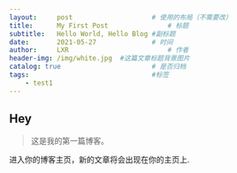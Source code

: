 ```yaml
---
layout:     post   				    # 使用的布局（不需要改）
title:      My First Post 				# 标题 
subtitle:   Hello World, Hello Blog #副标题
date:       2021-05-27 				# 时间
author:     LXR 						# 作者
header-img: /img/white.jpg 	#这篇文章标题背景图片
catalog: true 						# 是否归档
tags:								#标签
    - test1
---
```


## Hey
>这是我的第一篇博客。

进入你的博客主页，新的文章将会出现在你的主页上.
